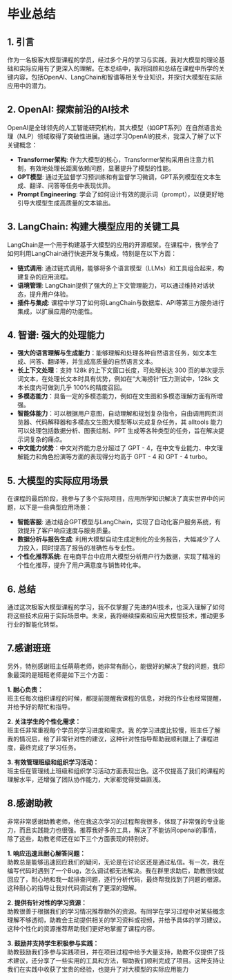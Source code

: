 # 毕业总结

## 1. 引言

作为一名极客大模型课程的学员，经过多个月的学习与实践，我对大模型的理论基础和实际应用有了更深入的理解。在本总结中，我将回顾和总结在课程中所学的关键内容，包括OpenAI、LangChain和智谱等相关专业知识，并探讨大模型在实际应用中的潜力。

## 2. OpenAI: 探索前沿的AI技术

OpenAI是全球领先的人工智能研究机构，其大模型（如GPT系列）在自然语言处理（NLP）领域取得了突破性进展。通过学习OpenAI的技术，我深入了解了以下关键概念：

- **Transformer架构**: 作为大模型的核心，Transformer架构采用自注意力机制，有效地处理长距离依赖问题，显著提升了模型的性能。
- **GPT模型**: 通过无监督学习预训练和有监督学习微调，GPT系列模型在文本生成、翻译、问答等任务中表现优异。
- **Prompt Engineering**: 学会了如何设计有效的提示词（prompt），以便更好地引导大模型生成高质量的文本输出。

## 3. LangChain: 构建大模型应用的关键工具

LangChain是一个用于构建基于大模型的应用的开源框架。在课程中，我学会了如何利用LangChain进行快速开发与集成，特别是在以下方面：

- **链式调用**: 通过链式调用，能够将多个语言模型（LLMs）和工具组合起来，构建复杂的应用流程。
- **语境管理**: LangChain提供了强大的上下文管理能力，可以通过维持对话状态，提升用户体验。
- **插件与集成**: 课程中学习了如何将LangChain与数据库、API等第三方服务进行集成，以扩展应用的功能性。

## 4. 智谱: 强大的处理能力

* **强大的语言理解与生成能力**：能够理解和处理各种自然语言任务，如文本生成、问答、翻译等，并生成高质量的自然语言文本。
* **长上下文处理**：支持 128k 的上下文窗口长度，可处理长达 300 页的单次提示词文本，在处理长文本时具有优势，例如在“大海捞针”压力测试中，128k 文本长度内可做到几乎 100%的精度召回。
* **多模态能力**：具备一定的多模态能力，例如在文生图和多模态理解方面有所增强。
* **智能体能力**：可以根据用户意图，自动理解和规划复杂指令，自由调用网页浏览器、代码解释器和多模态文生图大模型等以完成复杂任务，其 alltools 能力可以处理包括数据分析、图表绘制、PPT 生成等各种类型的任务，旨在解决提示词复杂的痛点。
* **中文能力优势**：中文对齐能力总分超过了 GPT - 4，在中文专业能力、中文理解能力和角色扮演等方面的表现得分均高于 GPT - 4 和 GPT - 4 turbo。

## 5. 大模型的实际应用场景

在课程的最后阶段，我参与了多个实际项目，应用所学知识解决了真实世界中的问题，以下是一些典型应用场景：

- **智能客服**: 通过结合GPT模型与LangChain，实现了自动化客户服务系统，有效提升了客户响应速度与服务质量。
- **数据分析与报告生成**: 利用大模型自动生成定制化的业务报告，大幅减少了人力投入，同时提高了报告的准确性与专业性。
- **个性化推荐系统**: 在电商平台中应用大模型分析用户行为数据，实现了精准的个性化推荐，提升了用户满意度与销售转化率。

## 6. 总结

通过这次极客大模型课程的学习，我不仅掌握了先进的AI技术，也深入理解了如何将这些技术应用于实际场景中。未来，我将继续探索和应用大模型技术，推动更多行业的智能化转型。

## 7.感谢班班

另外，特别感谢班主任萌萌老师，她非常有耐心，能很好的解决了我的问题，我印象最深的是班班老师是如下三个方面：



**1. 耐心负责：**  
班主任每次组织课程的时候，都提前提醒我课程的信息，对我的作业也经常提醒，并给予好的帮忙和指导。

**2. 关注学生的个性化需求：**  
班主任非常重视每个学员的学习进度和需求。我 的学习进度比较慢，班主任了解我的情况后，给了非常针对性的建议，这种针对性指导帮助我顺利跟上了课程进度，最终完成了学习任务。

**3. 有效管理班级和组织学习活动：**  
班主任在管理线上班级和组织学习活动方面表现出色。这不仅提高了我们的课程的理解水平，还增强了团队协作能力，大家都觉得受益匪浅。

## 8.感谢助教

非常非常感谢助教老师，他在我这次学习的过程帮我很多，体现了非常强的专业能力，而且实践能力也很强。推荐我好多的工具，解决了不能访问openai的事情，除了这些，助教老师还在如下三个方面表现的特别好。



**1. 响应迅速且耐心解答问题：**  
助教总是能够迅速回应我们的疑问，无论是在讨论区还是通过私信。有一次，我在编写代码时遇到了一个Bug，怎么调试都无法解决。我在群里求助后，助教很快就回应了，耐心地和我一起排查问题，逐行分析代码，最终帮我找到了问题的根源。这种耐心的指导让我对代码调试有了更深的理解。

**2. 提供有针对性的学习资源：**  
助教很善于根据我们的学习情况推荐额外的资源。有同学在学习过程中对某些概念理解不够透彻，助教会主动提供相关的学习资料或视频，并给予具体的学习建议。这种个性化的资源推荐帮助我们更好地掌握了课程内容。

**3. 鼓励并支持学生积极参与实践：**  
助教鼓励我们多参与实践项目，并在项目过程中给予大量支持，助教不仅提供了技术建议，还分享了一些实用的工具和方法，帮助我们顺利完成了项目。这种支持让我们在实践中收获了宝贵的经验，也提升了对大模型的实际应用能力
